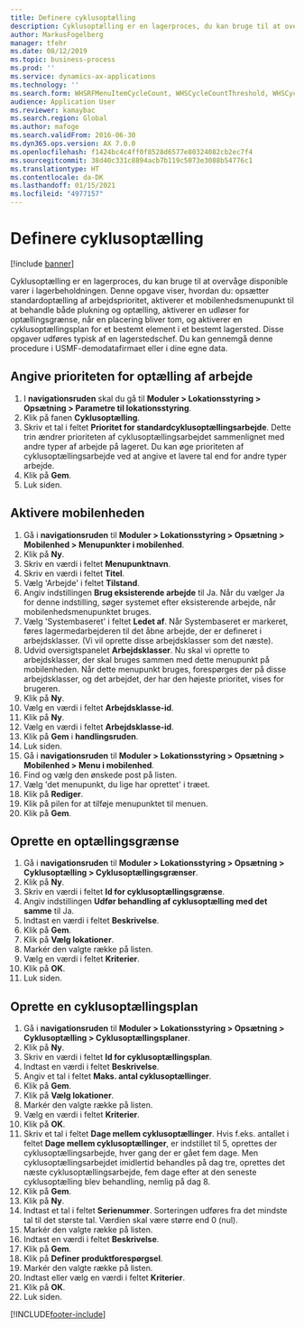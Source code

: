 ```yaml
---
title: Definere cyklusoptælling
description: Cyklusoptælling er en lagerproces, du kan bruge til at overvåge disponible varer i lagerbeholdningen.
author: MarkusFogelberg
manager: tfehr
ms.date: 08/12/2019
ms.topic: business-process
ms.prod: ''
ms.service: dynamics-ax-applications
ms.technology: ''
ms.search.form: WHSRFMenuItemCycleCount, WHSCycleCountThreshold, WHSCycleCountPlan, WHSCycleCountPlanListPage, WHSParameters, WHSRFMenu, WHSRFMenuItem
audience: Application User
ms.reviewer: kamaybac
ms.search.region: Global
ms.author: mafoge
ms.search.validFrom: 2016-06-30
ms.dyn365.ops.version: AX 7.0.0
ms.openlocfilehash: f1424bc4c4ff0f8528d6577e80324082cb2ec7f4
ms.sourcegitcommit: 38d40c331c8894acb7b119c5073e3088b54776c1
ms.translationtype: HT
ms.contentlocale: da-DK
ms.lasthandoff: 01/15/2021
ms.locfileid: "4977157"
---
```

# <a name="define-cycle-counting"></a>Definere cyklusoptælling 

[!include [banner](../../includes/banner.md)]

Cyklusoptælling er en lagerproces, du kan bruge til at overvåge disponible varer i lagerbeholdningen. Denne opgave viser, hvordan du: opsætter standardoptælling af arbejdsprioritet, aktiverer et mobilenhedsmenupunkt til at behandle både plukning og optælling, aktiverer en udløser for optællingsgrænse, når en placering bliver tom, og aktiverer en cyklusoptællingsplan for et bestemt element i et bestemt lagersted. Disse opgaver udføres typisk af en lagerstedschef. Du kan gennemgå denne procedure i USMF-demodatafirmaet eller i dine egne data.


## <a name="set-the-priority-of-counting-work"></a>Angive prioriteten for optælling af arbejde
1. I **navigationsruden** skal du gå til **Moduler > Lokationsstyring > Opsætning > Parametre til lokationsstyring**.
2. Klik på fanen **Cyklusoptælling**.
3. Skriv et tal i feltet **Prioritet for standardcyklusoptællingsarbejde**. Dette trin ændrer prioriteten af cyklusoptællingsarbejdet sammenlignet med andre typer af arbejde på lageret. Du kan øge prioriteten af cyklusoptællingsarbejde ved at angive et lavere tal end for andre typer arbejde.  
4. Klik på **Gem**.
5. Luk siden.

## <a name="enable-the-mobile-device"></a>Aktivere mobilenheden
1. Gå i **navigationsruden** til **Moduler > Lokationsstyring > Opsætning > Mobilenhed > Menupunkter i mobilenhed**.
2. Klik på **Ny**.
3. Skriv en værdi i feltet **Menupunktnavn**.
4. Skriv en værdi i feltet **Titel**.
5. Vælg 'Arbejde' i feltet **Tilstand**.
6. Angiv indstillingen **Brug eksisterende arbejde** til Ja. Når du vælger Ja for denne indstilling, søger systemet efter eksisterende arbejde, når mobilenhedsmenupunktet bruges.  
7. Vælg 'Systembaseret' i feltet **Ledet af**. Når Systembaseret er markeret, føres lagermedarbejderen til det åbne arbejde, der er defineret i arbejdsklasser. (Vi vil oprette disse arbejdsklasser som det næste).  
8. Udvid oversigtspanelet **Arbejdsklasser**. Nu skal vi oprette to arbejdsklasser, der skal bruges sammen med dette menupunkt på mobilenheden. Når dette menupunkt bruges, forespørges der på disse arbejdsklasser, og det arbejdet, der har den højeste prioritet, vises for brugeren.  
9. Klik på **Ny**.
10. Vælg en værdi i feltet **Arbejdsklasse-id**.
11. Klik på **Ny**.
12. Vælg en værdi i feltet **Arbejdsklasse-id**.
13. Klik på **Gem** i **handlingsruden**.
14. Luk siden.
15. Gå i **navigationsruden** til **Moduler > Lokationsstyring > Opsætning > Mobilenhed > Menu i mobilenhed**.
16. Find og vælg den ønskede post på listen.
17. Vælg 'det menupunkt, du lige har oprettet' i træet.
18. Klik på **Rediger**.
19. Klik på pilen for at tilføje menupunktet til menuen.
20. Klik på **Gem**.

## <a name="create-a-counting-threshold"></a>Oprette en optællingsgrænse
1. Gå i **navigationsruden** til **Moduler > Lokationsstyring > Opsætning > Cyklusoptælling > Cyklusoptællingsgrænser**.
2. Klik på **Ny**.
3. Skriv en værdi i feltet **Id for cyklusoptællingsgrænse**.
4. Angiv indstillingen **Udfør behandling af cyklusoptælling med det samme** til Ja.
5. Indtast en værdi i feltet **Beskrivelse**.
6. Klik på **Gem**.
7. Klik på **Vælg lokationer**.
8. Markér den valgte række på listen.
9. Vælg en værdi i feltet **Kriterier**.
10. Klik på **OK**.
11. Luk siden.

## <a name="create-a-cycle-count-plan"></a>Oprette en cyklusoptællingsplan
1. Gå i **navigationsruden** til **Moduler > Lokationsstyring > Opsætning > Cyklusoptælling > Cyklusoptællingsplaner**.
2. Klik på **Ny**.
3. Skriv en værdi i feltet **Id for cyklusoptællingsplan**.
4. Indtast en værdi i feltet **Beskrivelse**.
5. Angiv et tal i feltet **Maks. antal cyklusoptællinger**.
6. Klik på **Gem**.
7. Klik på **Vælg lokationer**.
8. Markér den valgte række på listen.
9. Vælg en værdi i feltet **Kriterier**.
10. Klik på **OK**.
11. Skriv et tal i feltet **Dage mellem cyklusoptællinger**. Hvis f.eks. antallet i feltet **Dage mellem cyklusoptællinger**, er indstillet til 5, oprettes der cyklusoptællingsarbejde, hver gang der er gået fem dage. Men cyklusoptællingsarbejdet imidlertid behandles på dag tre, oprettes det næste cyklusoptællingsarbejde, fem dage efter at den seneste cyklusoptælling blev behandling, nemlig på dag 8.  
12. Klik på **Gem**.
13. Klik på **Ny**.
14. Indtast et tal i feltet **Serienummer**. Sorteringen udføres fra det mindste tal til det største tal. Værdien skal være større end 0 (nul).  
15. Markér den valgte række på listen.
16. Indtast en værdi i feltet **Beskrivelse**.
17. Klik på **Gem**.
18. Klik på **Definer produktforespørgsel**.
19. Markér den valgte række på listen.
20. Indtast eller vælg en værdi i feltet **Kriterier**.
21. Klik på **OK**.
22. Luk siden.



[!INCLUDE[footer-include](../../../includes/footer-banner.md)]